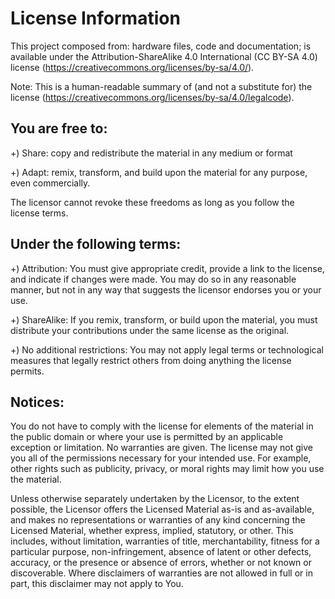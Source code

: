 License Information
============================

This project composed from: hardware files, code and documentation; is available under the Attribution-ShareAlike 4.0 International (CC BY-SA 4.0) 
license (https://creativecommons.org/licenses/by-sa/4.0/).

Note: This is a human-readable summary of (and not a substitute for) the license (https://creativecommons.org/licenses/by-sa/4.0/legalcode).


You are free to:
----------------


+) Share: copy and redistribute the material in any medium or format

+) Adapt: remix, transform, and build upon the material for any purpose, even commercially.

The licensor cannot revoke these freedoms as long as you follow the license terms.


Under the following terms:
--------------------------

+) Attribution: You must give appropriate credit, provide a link to the license, and indicate if changes were made. You may do so in any reasonable manner, but not in any way that suggests the licensor endorses you or your use.

+) ShareAlike: If you remix, transform, or build upon the material, you must distribute your contributions under the same license as the original.

+) No additional restrictions: You may not apply legal terms or technological measures that legally restrict others from doing anything the license permits.

Notices:
---------

You do not have to comply with the license for elements of the material in the public domain or where your use is permitted by an applicable exception or limitation.
No warranties are given. The license may not give you all of the permissions necessary for your intended use. For example, other rights such as publicity, privacy, or moral rights may limit how you use the material.


Unless otherwise separately undertaken by the Licensor, to the extent possible, the Licensor offers the Licensed Material as-is and as-available, and makes no representations or warranties of any kind concerning the Licensed Material, whether express, implied, statutory, or other. This includes, without limitation, warranties of title, merchantability, fitness for a particular purpose, non-infringement, absence of latent or other defects, accuracy, or the presence or absence of errors, whether or not known or discoverable. Where disclaimers of warranties are not allowed in full or in part, this disclaimer may not apply to You.
